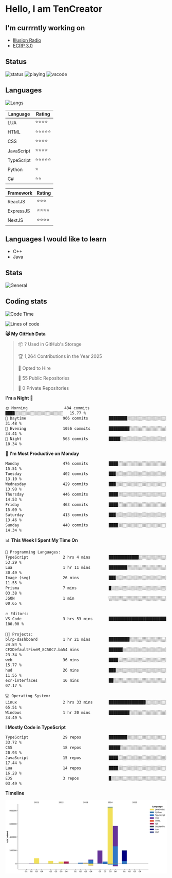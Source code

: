 # Hello, I am TenCreator

## I'm currrntly working on
- [Illusion Radio](https://illusionradio.co.uk/)
- [ECRP 3.0](http://github.com/Emerald-Coast-Roleplay/)

## Status
![status](https://api.statusbadges.me/badge/status/518334475038359555?simple=true&style=for-the-badge)
![playing](https://api.statusbadges.me/badge/playing/518334475038359555?style=for-the-badge)
![vscode](https://api.statusbadges.me/badge/vscode/518334475038359555?style=for-the-badge)

## Languages
![Langs](https://github-readme-stats.vercel.app/api/top-langs/?username=tencreator&layout=compact&theme=radical)


|Language|Rating|
|--------|------|
|LUA|⭐️⭐️⭐️⭐️|
|HTML|⭐️⭐️⭐️⭐️⭐️|
|CSS|⭐️⭐️⭐️⭐️|
|JavaScript|⭐️⭐️⭐️⭐️|
|TypeScript|⭐️⭐️⭐️⭐️⭐️|
|Python|⭐️|
|C#|⭐️⭐️ |

|Framework|Rating|
|--------|------|
|ReactJS|⭐️⭐️⭐|
|ExpressJS|⭐️⭐️⭐️⭐️|
|NextJS|⭐️⭐️⭐⭐️|

## Languages I would like to learn
- C++
- Java

## Stats
![General](https://github-readme-stats.vercel.app/api?username=tencreator&show_icons=true&theme=radical)

## Coding stats

<!--START_SECTION:waka-->
![Code Time](http://img.shields.io/badge/Code%20Time-498%20hrs%2040%20mins-blue)

![Lines of code](https://img.shields.io/badge/From%20Hello%20World%20I%27ve%20Written-2.1%20million%20lines%20of%20code-blue)

**🐱 My GitHub Data** 

> 📦 ? Used in GitHub's Storage 
 > 
> 🏆 1,264 Contributions in the Year 2025
 > 
> 💼 Opted to Hire
 > 
> 📜 55 Public Repositories 
 > 
> 🔑 0 Private Repositories 
 > 
**I'm a Night 🦉** 

```text
🌞 Morning                484 commits         ████░░░░░░░░░░░░░░░░░░░░░   15.77 % 
🌆 Daytime                966 commits         ████████░░░░░░░░░░░░░░░░░   31.48 % 
🌃 Evening                1056 commits        █████████░░░░░░░░░░░░░░░░   34.41 % 
🌙 Night                  563 commits         █████░░░░░░░░░░░░░░░░░░░░   18.34 % 
```
📅 **I'm Most Productive on Monday** 

```text
Monday                   476 commits         ████░░░░░░░░░░░░░░░░░░░░░   15.51 % 
Tuesday                  402 commits         ███░░░░░░░░░░░░░░░░░░░░░░   13.10 % 
Wednesday                429 commits         ███░░░░░░░░░░░░░░░░░░░░░░   13.98 % 
Thursday                 446 commits         ████░░░░░░░░░░░░░░░░░░░░░   14.53 % 
Friday                   463 commits         ████░░░░░░░░░░░░░░░░░░░░░   15.09 % 
Saturday                 413 commits         ███░░░░░░░░░░░░░░░░░░░░░░   13.46 % 
Sunday                   440 commits         ████░░░░░░░░░░░░░░░░░░░░░   14.34 % 
```


📊 **This Week I Spent My Time On** 

```text
💬 Programming Languages: 
TypeScript               2 hrs 4 mins        █████████████░░░░░░░░░░░░   53.29 % 
Lua                      1 hr 11 mins        ████████░░░░░░░░░░░░░░░░░   30.49 % 
Image (svg)              26 mins             ███░░░░░░░░░░░░░░░░░░░░░░   11.55 % 
Prisma                   7 mins              █░░░░░░░░░░░░░░░░░░░░░░░░   03.38 % 
JSON                     1 min               ░░░░░░░░░░░░░░░░░░░░░░░░░   00.65 % 

🔥 Editors: 
VS Code                  3 hrs 53 mins       █████████████████████████   100.00 % 

🐱‍💻 Projects: 
blrp-dashboard           1 hr 21 mins        █████████░░░░░░░░░░░░░░░░   34.84 % 
CFXDefaultFiveM_8C50C7.ba54 mins             ██████░░░░░░░░░░░░░░░░░░░   23.34 % 
web                      36 mins             ████░░░░░░░░░░░░░░░░░░░░░   15.77 % 
hud                      26 mins             ███░░░░░░░░░░░░░░░░░░░░░░   11.55 % 
ecr-interfaces           16 mins             ██░░░░░░░░░░░░░░░░░░░░░░░   07.17 % 

💻 Operating System: 
Linux                    2 hrs 33 mins       ████████████████░░░░░░░░░   65.51 % 
Windows                  1 hr 20 mins        █████████░░░░░░░░░░░░░░░░   34.49 % 
```

**I Mostly Code in TypeScript** 

```text
TypeScript               29 repos            ████████░░░░░░░░░░░░░░░░░   33.72 % 
CSS                      18 repos            █████░░░░░░░░░░░░░░░░░░░░   20.93 % 
JavaScript               15 repos            ████░░░░░░░░░░░░░░░░░░░░░   17.44 % 
Lua                      14 repos            ████░░░░░░░░░░░░░░░░░░░░░   16.28 % 
EJS                      3 repos             █░░░░░░░░░░░░░░░░░░░░░░░░   03.49 % 
```



**Timeline**

![Lines of Code chart](https://raw.githubusercontent.com/tencreator/tencreator/main/assets/bar_graph.png)


<!--END_SECTION:waka-->

